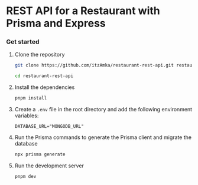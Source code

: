 # REST API for a Restaurant with Prisma and Express

### Get started

1. Clone the repository

   ```sh
   git clone https://github.com/itzAmka/restaurant-rest-api.git restaurant-rest-api

   cd restaurant-rest-api
   ```

2. Install the dependencies

   ```sh
   pnpm install
   ```

3. Create a `.env` file in the root directory and add the following environment variables:

   ```.env
   DATABASE_URL="MONGODB_URL"
   ```

4. Run the Prisma commands to generate the Prisma client and migrate the database

   ```sh
   npx prisma generate
   ```

5. Run the development server

   ```sh
   pnpm dev
   ```
